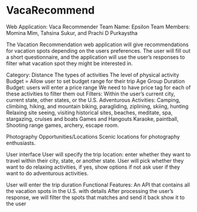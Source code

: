 # VacaRecommend

Web Application: Vaca Recommender
Team Name: Epsilon 
Team Members: Momina Mim, Tahsina Sukur, and Prachi D Purkaystha 

The Vacation Recommendation web application  will give recommendations for vacation spots depending on the users preferences. The user will fill out a short questionnaire, and the application will use the user’s responses to filter what vacation spot they might be interested in. 

Category:
Distance
The types of activities
The level of physical activity
Budget = Allow user to set budget range for their trip 
Age Group
Duration 
Budget: users will enter a price range
We need to have price tag for each of these activities to filter them out 
Filters:
Within the user’s current city, current state, other states, or the U.S. 
Adventurous
Activities: Camping, climbing, hiking, and mountain biking, paragliding, ziplining, skiing, hunting 
Relaxing
site seeing, visiting historical sites, beaches, meditate, spa, stargazing, cruises and boats 
Games and Hangouts
Karaoke, paintball, Shooting range games, archery, escape room.




 Photography Opportunities/Locations 
Scenic locations for photography enthusiasts. 



User interface
User will specify the trip location:  enter whether they want to travel within their city, state, or another state.
User will pick whether they want to do relaxing activities, if yes, show options if not ask user if they want to do adventurous activities.




User will enter the trip duration 
Functional Features:
An API that contains all the vacation spots in the U.S. with details 
After processing the user’s response, we will filter the spots that matches and send it back show it to the user 

